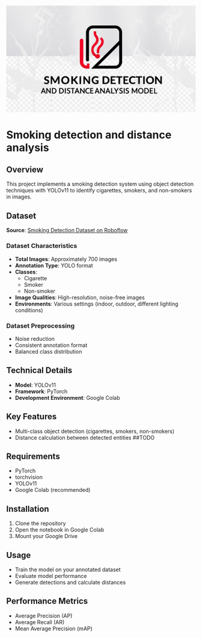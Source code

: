 <div align="center">
  <img src="https://github.com/lorenzopaoria/Smoking-detection-and-distance-analysis/blob/7166f993e1fcce8dee768ad3523857a733f61be1/Logo/logo.jpg"/>
</div>

# Smoking detection and distance analysis

## Overview
This project implements a smoking detection system using object detection techniques with YOLOv11 to identify cigarettes, smokers, and non-smokers in images.

## Dataset
**Source**: [Smoking Detection Dataset on Roboflow](https://universe.roboflow.com/alt-f4-dom2z/smoking_detection_v3_noisefree)

### Dataset Characteristics
- **Total Images**: Approximately 700 images
- **Annotation Type**: YOLO format
- **Classes**:
  - Cigarette
  - Smoker
  - Non-smoker
- **Image Qualities**: High-resolution, noise-free images
- **Environments**: Various settings (indoor, outdoor, different lighting conditions)

### Dataset Preprocessing
- Noise reduction
- Consistent annotation format
- Balanced class distribution

## Technical Details
- **Model**: YOLOv11
- **Framework**: PyTorch
- **Development Environment**: Google Colab

## Key Features
- Multi-class object detection (cigarettes, smokers, non-smokers)
- Distance calculation between detected entities ##TODO

## Requirements
- PyTorch
- torchvision
- YOLOv11
- Google Colab (recommended)

## Installation
1. Clone the repository
2. Open the notebook in Google Colab
3. Mount your Google Drive

## Usage
- Train the model on your annotated dataset
- Evaluate model performance
- Generate detections and calculate distances

## Performance Metrics
- Average Precision (AP)
- Average Recall (AR)
- Mean Average Precision (mAP)
